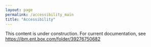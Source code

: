 ```yaml
---
layout: page
permalink: /accessibility_main
title: "Accessibility"
---
```


This content is under construction. For current documentation, see https://ibm.ent.box.com/folder/39276750682
